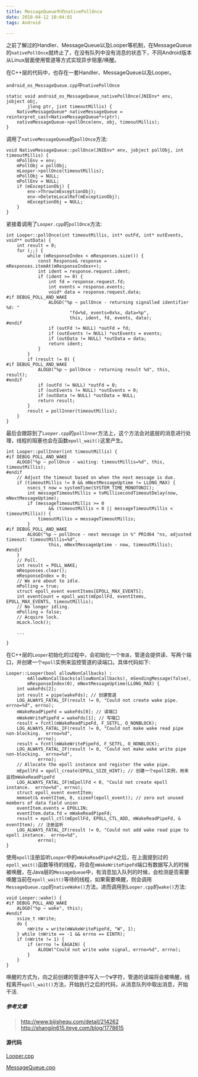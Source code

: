 ```yaml
---
title: MessageQueue中的nativePollOnce
date: 2018-04-12 10:04:01
tags: Android

---
```


之前了解过的Handler、MessageQueue以及Looper等机制，在MessageQueue的`nativePollOnce`就终止了，在没有队列中没有消息的状态下，不同Android版本从Linux层面使用管道等方式实现异步阻塞/唤醒。

在C++层的代码中，也存在一套Handler、MessageQueue以及Looper。

`android_os_MessageQueue.cpp`中`nativePollOnce`

```
static void android_os_MessageQueue_nativePollOnce(JNIEnv* env, jobject obj,
        jlong ptr, jint timeoutMillis) {
    NativeMessageQueue* nativeMessageQueue = reinterpret_cast<NativeMessageQueue*>(ptr);
    nativeMessageQueue->pollOnce(env, obj, timeoutMillis);
}
```

调用了`nativeMessageQueue`的`pollOnce`方法:

```
void NativeMessageQueue::pollOnce(JNIEnv* env, jobject pollObj, int timeoutMillis) {
    mPollEnv = env;
    mPollObj = pollObj;
    mLooper->pollOnce(timeoutMillis);
    mPollObj = NULL;
    mPollEnv = NULL;
    if (mExceptionObj) {
        env->Throw(mExceptionObj);
        env->DeleteLocalRef(mExceptionObj);
        mExceptionObj = NULL;
    }
}
```

紧接着调用了`Looper.cpp`的`pollOnce`方法:

```
int Looper::pollOnce(int timeoutMillis, int* outFd, int* outEvents, void** outData) {
    int result = 0;
    for (;;) {
        while (mResponseIndex < mResponses.size()) {
            const Response& response = mResponses.itemAt(mResponseIndex++);
            int ident = response.request.ident;
            if (ident >= 0) {
                int fd = response.request.fd;
                int events = response.events;
                void* data = response.request.data;
#if DEBUG_POLL_AND_WAKE
                ALOGD("%p ~ pollOnce - returning signalled identifier %d: "
                        "fd=%d, events=0x%x, data=%p",
                        this, ident, fd, events, data);
#endif
                if (outFd != NULL) *outFd = fd;
                if (outEvents != NULL) *outEvents = events;
                if (outData != NULL) *outData = data;
                return ident;
            }
        }
        if (result != 0) {
#if DEBUG_POLL_AND_WAKE
            ALOGD("%p ~ pollOnce - returning result %d", this, result);
#endif
            if (outFd != NULL) *outFd = 0;
            if (outEvents != NULL) *outEvents = 0;
            if (outData != NULL) *outData = NULL;
            return result;
        }
        result = pollInner(timeoutMillis);
    }
}
```

最后会跟踪到了`Looper.cpp`的`pollInner`方法上，这个方法会对底层的消息进行处理，线程的阻塞也会在函数`epoll_wait()`这里产生。

```
int Looper::pollInner(int timeoutMillis) {
#if DEBUG_POLL_AND_WAKE
    ALOGD("%p ~ pollOnce - waiting: timeoutMillis=%d", this, timeoutMillis);
#endif
    // Adjust the timeout based on when the next message is due.
    if (timeoutMillis != 0 && mNextMessageUptime != LLONG_MAX) {
        nsecs_t now = systemTime(SYSTEM_TIME_MONOTONIC);
        int messageTimeoutMillis = toMillisecondTimeoutDelay(now, mNextMessageUptime);
        if (messageTimeoutMillis >= 0
                && (timeoutMillis < 0 || messageTimeoutMillis < timeoutMillis)) {
            timeoutMillis = messageTimeoutMillis;
        }
#if DEBUG_POLL_AND_WAKE
        ALOGD("%p ~ pollOnce - next message in %" PRId64 "ns, adjusted timeout: timeoutMillis=%d",
                this, mNextMessageUptime - now, timeoutMillis);
#endif
    }
    // Poll.
    int result = POLL_WAKE;
    mResponses.clear();
    mResponseIndex = 0;
    // We are about to idle.
    mPolling = true;
    struct epoll_event eventItems[EPOLL_MAX_EVENTS];
    int eventCount = epoll_wait(mEpollFd, eventItems, EPOLL_MAX_EVENTS, timeoutMillis);
    // No longer idling.
    mPolling = false;
    // Acquire lock.
    mLock.lock();
    
    ...
    
}
```

在C++层的`Looper`初始化的过程中，会初始化一个`管道`，管道会提供读、写两个端口，并创建一个`epoll`实例来监控管道的读端口。具体代码如下:

```
Looper::Looper(bool allowNonCallbacks) :
        mAllowNonCallbacks(allowNonCallbacks), mSendingMessage(false),
        mResponseIndex(0), mNextMessageUptime(LLONG_MAX) {
    int wakeFds[2];
    int result = pipe(wakeFds); // 创建管道
    LOG_ALWAYS_FATAL_IF(result != 0, "Could not create wake pipe.  errno=%d", errno);
    mWakeReadPipeFd = wakeFds[0]; // 读端口
    mWakeWritePipeFd = wakeFds[1]; // 写端口
    result = fcntl(mWakeReadPipeFd, F_SETFL, O_NONBLOCK);
    LOG_ALWAYS_FATAL_IF(result != 0, "Could not make wake read pipe non-blocking.  errno=%d",
            errno);
    result = fcntl(mWakeWritePipeFd, F_SETFL, O_NONBLOCK);
    LOG_ALWAYS_FATAL_IF(result != 0, "Could not make wake write pipe non-blocking.  errno=%d",
            errno);
    // Allocate the epoll instance and register the wake pipe.
    mEpollFd = epoll_create(EPOLL_SIZE_HINT); // 创建一个epoll实例，用来监控mWakeReadPipeFd
    LOG_ALWAYS_FATAL_IF(mEpollFd < 0, "Could not create epoll instance.  errno=%d", errno);
    struct epoll_event eventItem;
    memset(& eventItem, 0, sizeof(epoll_event)); // zero out unused members of data field union
    eventItem.events = EPOLLIN;
    eventItem.data.fd = mWakeReadPipeFd;
    result = epoll_ctl(mEpollFd, EPOLL_CTL_ADD, mWakeReadPipeFd, & eventItem); // 注册监听
    LOG_ALWAYS_FATAL_IF(result != 0, "Could not add wake read pipe to epoll instance.  errno=%d",
            errno);
}
```

使用`epoll`注册监听`Looper`中的`mWakeReadPipeFd`之后，在上面提到过的`epoll_wait()`函数等待的线程，将会在`mWakeWritePipeFd`端口有数据写入的时候被唤醒，在Java层的`MessageQueue`中，有消息加入队列的时候，会检测是否需要唤醒当前在`epoll_wait()`等待的线程，如果需要唤醒，则会调用`MessageQueue.cpp`的`nativeWake()`方法，进而调用到`Looper.cpp`的`wake()`方法:

```
void Looper::wake() {
#if DEBUG_POLL_AND_WAKE
    ALOGD("%p ~ wake", this);
#endif
    ssize_t nWrite;
    do {
        nWrite = write(mWakeWritePipeFd, "W", 1);
    } while (nWrite == -1 && errno == EINTR);
    if (nWrite != 1) {
        if (errno != EAGAIN) {
            ALOGW("Could not write wake signal, errno=%d", errno);
        }
    }
}
```

唤醒的方式为，向之前创建的管道中写入一个`W`字符，管道的读端将会被唤醒，线程离开`epoll_wait()`方法，开始执行之后的代码，从消息队列中取出消息，开始干活.

##### 参考文章

> http://www.bijishequ.com/detail/214262
> http://shangjin615.iteye.com/blog/1778615

#### 源代码

[Looper.cpp](https://chromium.googlesource.com/aosp/platform/system/core/+/master/libutils/Looper.cpp)

[MessageQueue.cpp](https://android.googlesource.com/platform/frameworks/base/+/master/core/jni/android_os_MessageQueue.cpp)